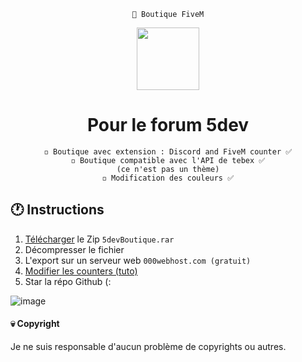 

<div align=center>

  ```
  🔗 Boutique FiveM
  ```
  
  <img src="https://5dev.xyz/assets/img/logofivedev.png" width=100>
  
  # Pour le forum 5dev
  ```
  ◽ Boutique avec extension : Discord and FiveM counter ✅
  ◽ Boutique compatible avec l'API de tebex ✅
  (ce n'est pas un thème)
  ◽ Modification des couleurs ✅
  ```
  
</div>

## 🕐 Instructions
1. [Télécharger](https://github.com/heckair/5dev-boutique/releases/latest) le Zip `5devBoutique.rar`
2. Décompresser le fichier
3. L'export sur un serveur web `000webhost.com (gratuit)`
4. [Modifier les counters (tuto)](https://youtu.be/e-7BV_BOt9U)
5. Star la répo Github (:

![image](https://user-images.githubusercontent.com/48843742/172000350-8c25e596-a0d8-4c0e-a396-d1e8a0cba883.png)


#### 💀 Copyright
Je ne suis responsable d'aucun problème de copyrights ou autres.
